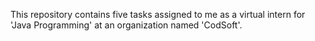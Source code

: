 This repository contains five tasks assigned to me as a virtual intern for 'Java Programming' at an organization named 'CodSoft'.
